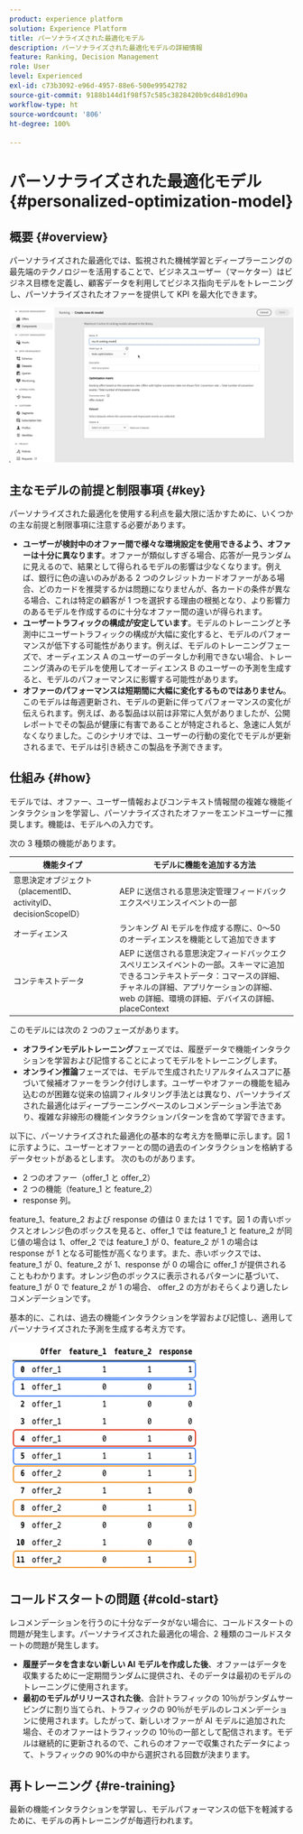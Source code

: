 ```yaml
---
product: experience platform
solution: Experience Platform
title: パーソナライズされた最適化モデル
description: パーソナライズされた最適化モデルの詳細情報
feature: Ranking, Decision Management
role: User
level: Experienced
exl-id: c73b3092-e96d-4957-88e6-500e99542782
source-git-commit: 9188b144d1f98f57c585c3828420b9cd48d1d90a
workflow-type: ht
source-wordcount: '806'
ht-degree: 100%

---
```


# パーソナライズされた最適化モデル {#personalized-optimization-model}

## 概要 {#overview}

パーソナライズされた最適化では、監視された機械学習とディープラーニングの最先端のテクノロジーを活用することで、ビジネスユーザー（マーケター）はビジネス目標を定義し、顧客データを利用してビジネス指向モデルをトレーニングし、パーソナライズされたオファーを提供して KPI を最大化できます。

![](../../rn/assets/do-not-localize/ai-ranking.gif)

## 主なモデルの前提と制限事項 {#key}

パーソナライズされた最適化を使用する利点を最大限に活かすために、いくつかの主な前提と制限事項に注意する必要があります。

* **ユーザーが検討中のオファー間で様々な環境設定を使用できるよう、オファーは十分に異なります**。オファーが類似しすぎる場合、応答が一見ランダムに見えるので、結果として得られるモデルの影響は少なくなります。例えば、銀行に色の違いのみがある 2 つのクレジットカードオファーがある場合、どのカードを推奨するかは問題になりませんが、各カードの条件が異なる場合、これは特定の顧客が 1 つを選択する理由の根拠となり、より影響力のあるモデルを作成するのに十分なオファー間の違いが得られます。
* **ユーザートラフィックの構成が安定しています**。モデルのトレーニングと予測中にユーザートラフィックの構成が大幅に変化すると、モデルのパフォーマンスが低下する可能性があります。例えば、モデルのトレーニングフェーズで、オーディエンス A のユーザーのデータしか利用できない場合、トレーニング済みのモデルを使用してオーディエンス B のユーザーの予測を生成すると、モデルのパフォーマンスに影響する可能性があります。
* **オファーのパフォーマンスは短期間に大幅に変化するものではありません**。このモデルは毎週更新され、モデルの更新に伴ってパフォーマンスの変化が伝えられます。例えば、ある製品は以前は非常に人気がありましたが、公開レポートでその製品が健康に有害であることが特定されると、急速に人気がなくなりました。このシナリオでは、ユーザーの行動の変化でモデルが更新されるまで、モデルは引き続きこの製品を予測できます。

## 仕組み {#how}

モデルでは、オファー、ユーザー情報およびコンテキスト情報間の複雑な機能インタラクションを学習し、パーソナライズされたオファーをエンドユーザーに推奨します。機能は、モデルへの入力です。

次の 3 種類の機能があります。

| 機能タイプ | モデルに機能を追加する方法 |
|--------------|----------------------------|
| 意思決定オブジェクト（placementID、activityID、decisionScopeID） | AEP に送信される意思決定管理フィードバックエクスペリエンスイベントの一部 |
| オーディエンス | ランキング AI モデルを作成する際に、0～50 のオーディエンスを機能として追加できます |
| コンテキストデータ | AEP に送信される意思決定フィードバックエクスペリエンスイベントの一部。スキーマに追加できるコンテキストデータ：コマースの詳細、チャネルの詳細、アプリケーションの詳細、web の詳細、環境の詳細、デバイスの詳細、placeContext |

このモデルには次の 2 つのフェーズがあります。

* **オフラインモデルトレーニング**&#x200B;フェーズでは、履歴データで機能インタラクションを学習および記憶することによってモデルをトレーニングします。
* **オンライン推論**&#x200B;フェーズでは、モデルで生成されたリアルタイムスコアに基づいて候補オファーをランク付けします。ユーザーやオファーの機能を組み込むのが困難な従来の協調フィルタリング手法とは異なり、パーソナライズされた最適化はディープラーニングベースのレコメンデーション手法であり、複雑な非線形の機能インタラクションパターンを含めて学習できます。

以下に、パーソナライズされた最適化の基本的な考え方を簡単に示します。図 1 に示すように、ユーザーとオファーとの間の過去のインタラクションを格納するデータセットがあるとします。 次のものがあります。
* 2 つのオファー（offer_1 と offer_2）
* 2 つの機能（feature_1 と feature_2）
* response 列。

feature_1、feature_2 および response の値は 0 または 1 です。図 1 の青いボックスとオレンジ色のボックスを見ると、offer_1 では feature_1 と feature_2 が同じ値の場合は 1、offer_2 では feature_1 が 0、feature_2 が 1 の場合は response が 1 となる可能性が高くなります。また、赤いボックスでは、feature_1 が 0、feature_2 が 1、response が 0 の場合に offer_1 が提供されることもわかります。オレンジ色のボックスに表示されるパターンに基づいて、 feature_1 が 0 で feature_2 が 1 の場合、 offer_2 の方がおそらくより適したレコメンデーションです。

基本的に、これは、過去の機能インタラクションを学習および記憶し、適用してパーソナライズされた予測を生成する考え方です。

![](../assets/perso-ranking-schema.png)

## コールドスタートの問題 {#cold-start}

レコメンデーションを行うのに十分なデータがない場合に、コールドスタートの問題が発生します。パーソナライズされた最適化の場合、2 種類のコールドスタートの問題が発生します。

* **履歴データを含まない新しい AI モデルを作成した後**、オファーはデータを収集するために一定期間ランダムに提供され、そのデータは最初のモデルのトレーニングに使用されます。
* **最初のモデルがリリースされた後**、合計トラフィックの 10％がランダムサービングに割り当てられ、トラフィックの 90％がモデルのレコメンデーションに使用されます。したがって、新しいオファーが AI モデルに追加された場合、そのオファーはトラフィックの 10％の一部として配信されます。モデルは継続的に更新されるので、これらのオファーで収集されたデータによって、トラフィックの 90%の中から選択される回数が決まります。

## 再トレーニング {#re-training}

最新の機能インタラクションを学習し、モデルパフォーマンスの低下を軽減するために、モデルの再トレーニングが毎週行われます。

